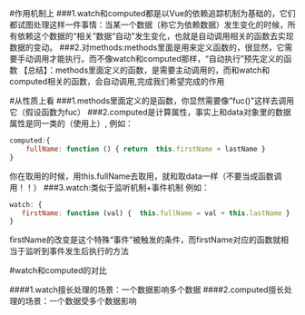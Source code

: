 #作用机制上
###1.watch和computed都是以Vue的依赖追踪机制为基础的，它们都试图处理这样一件事情：当某一个数据（称它为依赖数据）发生变化的时候，所有依赖这个数据的“相关”数据“自动”发生变化，也就是自动调用相关的函数去实现数据的变动。
###2.对methods:methods里面是用来定义函数的，很显然，它需要手动调用才能执行。而不像watch和computed那样，“自动执行”预先定义的函数
【总结】：methods里面定义的函数，是需要主动调用的，而和watch和computed相关的函数，会自动调用,完成我们希望完成的作用

#从性质上看
###1.methods里面定义的是函数，你显然需要像"fuc()"这样去调用它（假设函数为fuc）
###2.computed是计算属性，事实上和data对象里的数据属性是同一类的（使用上）,
例如：
```javascript
computed:{
    fullName: function () { return  this.firstName + lastName }
}
```
你在取用的时候，用this.fullName去取用，就和取data一样（不要当成函数调用！！）
###3.watch:类似于监听机制+事件机制
例如：
```javascript
watch: {
   firstName: function (val) {  this.fullName = val + this.lastName }
}
```
firstName的改变是这个特殊“事件”被触发的条件，而firstName对应的函数就相当于监听到事件发生后执行的方法

#watch和computed的对比

####1.watch擅长处理的场景：一个数据影响多个数据
####2.computed擅长处理的场景：一个数据受多个数据影响
